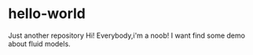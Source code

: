 # hello-world
Just another repository
Hi! Everybody,i'm a noob!
I want find some demo about fluid models.
